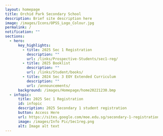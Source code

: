 ```yaml
---
layout: homepage
title: Orchid Park Secondary School
description: Brief site description here
image: /images/Icons/OPSS_Logo_Colour.jpg
permalink: /
notification: ""
sections:
  - hero:
      key_highlights:
        - title: 2025 Sec 1 Registration
          description: ""
          url: /links/Prospective-Students/sec1-reg/
        - title: 2025 Booklist
          description: ""
          url: /links/Student/books/
        - title: 2024 Sec 3 EOY Extended Curriculum
          description: ""
          url: /announcements/
      background: /images/Homepage/home20221230.bmp
  - infopic:
      title: 2025 Sec 1 Registration
      id: infopic
      description: 2025 Secondary 1 student registration
      button: Access Here
      url: https://sites.google.com/moe.edu.sg/secondary-1-registration-2025/home
      image: /images/Info Pic/Sec1reg.png
      alt: Image alt text
---
```

